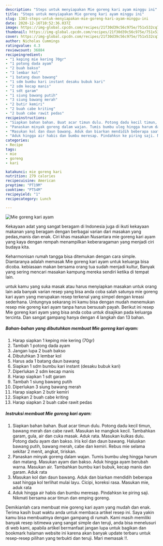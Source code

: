 ```yaml
---
description: "Steps untuk menyiapakan Mie goreng kari ayam minggu ini"
title: "Steps untuk menyiapakan Mie goreng kari ayam minggu ini"
slug: 1383-steps-untuk-menyiapakan-mie-goreng-kari-ayam-minggu-ini
date: 2020-12-16T10:52:36.037Z
image: https://img-global.cpcdn.com/recipes/21f30d39c56c975e/751x532cq70/mie-goreng-kari-ayam-foto-resep-utama.jpg
thumbnail: https://img-global.cpcdn.com/recipes/21f30d39c56c975e/751x532cq70/mie-goreng-kari-ayam-foto-resep-utama.jpg
cover: https://img-global.cpcdn.com/recipes/21f30d39c56c975e/751x532cq70/mie-goreng-kari-ayam-foto-resep-utama.jpg
author: Nicholas Cummings
ratingvalue: 4.3
reviewcount: 36884
recipeingredient:
- "1 keping mie kering 70gr"
- "1 potong dada ayam"
- "2 buah bakso"
- "3 lembar kol"
- "1 batang daun bawang"
- "1 sdm bumbu kari instant desaku bubuk kari"
- "2 sdm kecap manis"
- "1 sdt garam"
- "1 siung bawang putih"
- "3 siung bawang merah"
- "2 butir kemiri"
- "2 buah cabe kriting"
- "2 buah cabe rawit pedas"
recipeinstructions:
- "Siapkan bahan bahan. Buat acar timun dulu. Potong dadu kecil timun, bawang merah dan cabe rawit. Masukan ke mangkok kecil. Tambahkan garam, gula, air dan cuka masak. Aduk rata. Masukan kulkas dulu. Potong dadu ayam dan bakso. Iris kol dan daun bawang. Haluskan bawang putih, bawang merah, cabe dan kemiri. Rebus mie selama sekitar 2 menit, angkat, tiriskan."
- "Panaskan minyak goreng dalam wajan. Tumis bumbu uleg hingga harum dan matang. Masukan ayam dan bakso. Aduk hingga ayam berubah warna. Masukan air. Tambahkan bumbu kari bubuk, kecap manis dan garam. Aduk rata"
- "Masukan kol dan daun bawang. Aduk dan biarkan mendidih beberapa saat hingga kol terlihat mulai layu. Cicipi, koreksi rasa. Masukan mie, aduk rata"
- "Aduk hingga air habis dan bumbu meresap. Pindahksn ke piring saji. Nikmati bersama acar timun dan emping goreng."
categories:
- Recipe
tags:
- mie
- goreng
- kari

katakunci: mie goreng kari 
nutrition: 279 calories
recipecuisine: American
preptime: "PT19M"
cooktime: "PT54M"
recipeyield: "1"
recipecategory: Lunch

---
```



![Mie goreng kari ayam](https://img-global.cpcdn.com/recipes/21f30d39c56c975e/751x532cq70/mie-goreng-kari-ayam-foto-resep-utama.jpg)

Kekayaan adat yang sangat beragam di Indonesia juga di ikuti kekayaan makanan yang beragam dengan berbagai varian dari masakan yang pedas,manis dan enak. Ciri khas masakan Nusantara mie goreng kari ayam yang kaya dengan rempah menampilkan keberaragaman yang menjadi ciri budaya kita.


Keharmonisan rumah tangga bisa ditemukan dengan cara simple. Diantaranya adalah memasak Mie goreng kari ayam untuk keluarga bisa dicoba. kebiasaan makan bersama orang tua sudah menjadi kultur, Banyak yang sering mencari masakan kampung mereka sendiri ketika di tempat lain.



untuk kamu yang suka masak atau harus menyiapkan masakan untuk orang lain ada banyak varian resep yang bisa anda coba salah satunya mie goreng kari ayam yang merupakan resep terkenal yang simpel dengan kreasi sederhana. Untungnya sekarang ini kamu bisa dengan mudah menemukan resep mie goreng kari ayam tanpa harus bersusah payah.
Berikut ini resep Mie goreng kari ayam yang bisa anda coba untuk disajikan pada keluarga tercinta. Dan sangat gampang hanya dengan 4 langkah dan 13 bahan.


<!--inarticleads1-->

##### Bahan-bahan yang dibutuhkan membuat Mie goreng kari ayam:

1. Harap siapkan 1 keping mie kering (70gr)
1. Tambah 1 potong dada ayam
1. Jangan lupa 2 buah bakso
1. Dibutuhkan 3 lembar kol
1. Harus ada 1 batang daun bawang
1. Siapkan 1 sdm bumbu kari instant (desaku bubuk kari)
1. Diperlukan 2 sdm kecap manis
1. Harap siapkan 1 sdt garam
1. Tambah 1 siung bawang putih
1. Diperlukan 3 siung bawang merah
1. Harap siapkan 2 butir kemiri
1. Siapkan 2 buah cabe kriting
1. Harap siapkan 2 buah cabe rawit pedas




<!--inarticleads2-->

##### Instruksi membuat  Mie goreng kari ayam:

1. Siapkan bahan bahan. Buat acar timun dulu. Potong dadu kecil timun, bawang merah dan cabe rawit. Masukan ke mangkok kecil. Tambahkan garam, gula, air dan cuka masak. Aduk rata. Masukan kulkas dulu. Potong dadu ayam dan bakso. Iris kol dan daun bawang. Haluskan bawang putih, bawang merah, cabe dan kemiri. Rebus mie selama sekitar 2 menit, angkat, tiriskan.
1. Panaskan minyak goreng dalam wajan. Tumis bumbu uleg hingga harum dan matang. Masukan ayam dan bakso. Aduk hingga ayam berubah warna. Masukan air. Tambahkan bumbu kari bubuk, kecap manis dan garam. Aduk rata
1. Masukan kol dan daun bawang. Aduk dan biarkan mendidih beberapa saat hingga kol terlihat mulai layu. Cicipi, koreksi rasa. Masukan mie, aduk rata
1. Aduk hingga air habis dan bumbu meresap. Pindahksn ke piring saji. Nikmati bersama acar timun dan emping goreng.




Demikianlah cara membuat mie goreng kari ayam yang mudah dan enak. Terima kasih buat waktu anda untuk membaca artikel resep ini. Saya yakin kamu bisa membuatnya dengan gampang di rumah. Kami masih memiliki banyak resep istimewa yang sangat simple dan teruji, anda bisa menelusuri di web kami, apabila artikel bermanfaat jangan lupa untuk bagikan dan bookmark halaman website ini karena akan banyak update terbaru untuk resep-resep pilihan yang terbukti dan teruji. Mari memasak !!. 
